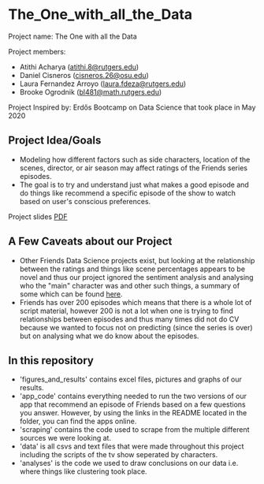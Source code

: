 # The_One_with_all_the_Data

Project name: The One with all the Data

Project members: 
- Atithi Acharya (atithi.8@rutgers.edu)
- Daniel Cisneros (cisneros.26@osu.edu)
- Laura Fernandez Arroyo (laura.fdeza@rutgers.edu)
- Brooke Ogrodnik (bl481@math.rutgers.edu)

Project Inspired by: Erd&#337;s Bootcamp on Data Science that took place in May 2020

## Project Idea/Goals
- Modeling how different factors such as side characters, location of the scenes, director, or air season may affect ratings of the Friends series episodes. 
- The goal is to try and understand just what makes a good episode and do things like recommend a specific episode of the show to watch based on user's conscious preferences.

Project slides [PDF](https://drive.google.com/file/d/1MixSt3D3Bk9DpB6BrmSwShaafa0sGMER/view?usp=sharing) 

## A Few Caveats about our Project
- Other Friends Data Science projects exist, but looking at the relationship between the ratings and things like scene percentages appears to be novel and thus our project ignored the sentiment analysis and analysing who the "main" character was and other such things, a summary of some which can be found [here](https://towardsdatascience.com/the-one-with-all-the-friends-analysis-59dafcec19c5).  
- Friends has over 200 episodes which means that there is a whole lot of script material, however 200 is not a lot when one is trying to find relationships between episodes and thus many times did not do CV because we wanted to focus not on predicting (since the series is over) but on analysing what we do know about the episodes.

## In this repository
- 'figures_and_results' contains excel files, pictures and graphs of our results.
- 'app_code' contains everything needed to run the two versions of our app that recommend an episode of Friends based on a few questions you answer.  However, by using the links in the README located in the folder, you can find the apps online.
- 'scraping' contains the code used to scrape from the multiple different sources we were looking at.
- 'data' is all csvs and text files that were made throughout this project including the scripts of the tv show seperated by characters.
- 'analyses' is the code we used to draw conclusions on our data i.e. where things like clustering took place.
